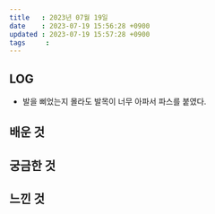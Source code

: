 ```yaml
---
title   : 2023년 07월 19일
date    : 2023-07-19 15:56:28 +0900
updated : 2023-07-19 15:57:28 +0900
tags     : 
---
```

## LOG
- 발을 삐었는지 몰라도 발목이 너무 아파서 파스를 붙였다.

## 배운 것

## 궁금한 것

## 느낀 것
